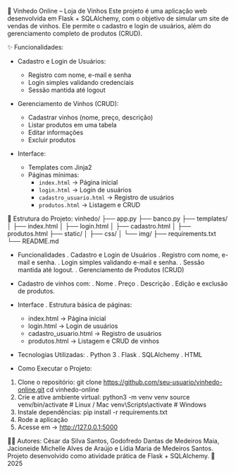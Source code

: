 🍷 Vinhedo Online – Loja de Vinhos
Este projeto é uma aplicação web desenvolvida em Flask + SQLAlchemy, com o objetivo de simular um site de vendas de vinhos.
Ele permite o cadastro e login de usuários, além do gerenciamento completo de produtos (CRUD).

✨ Funcionalidades:
- Cadastro e Login de Usuários:
  - Registro com nome, e-mail e senha
  - Login simples validando credenciais
  - Sessão mantida até logout

- Gerenciamento de Vinhos (CRUD):
  - Cadastrar vinhos (nome, preço, descrição)
  - Listar produtos em uma tabela
  - Editar informações
  - Excluir produtos

- Interface:
  - Templates com Jinja2
  - Páginas mínimas:
    - `index.html` → Página inicial
    - `login.html` → Login de usuários
    - `cadastro_usuario.html` → Registro de usuários
    - `produtos.html` → Listagem e CRUD

📂 Estrutura do Projeto:
vinhedo/
├── app.py 
├── banco.py
├── templates/
│ ├── index.html
│ ├── login.html
│ ├── cadastro.html
│ ├── produtos.html
├── static/
│ ├── css/
│ └── img/
├── requirements.txt
└── README.md

- Funcionalidades
. Cadastro e Login de Usuários
. Registro com nome, e-mail e senha.
. Login simples validando e-mail e senha.
. Sessão mantida até logout.
. Gerenciamento de Produtos (CRUD)

- Cadastro de vinhos com:
. Nome
. Preço
. Descrição
. Edição e exclusão de produtos.

- Interface
. Estrutura básica de páginas:
    - index.html → Página inicial
    - login.html → Login de usuários
    - cadastro_usuario.html → Registro de usuários
    - produtos.html → Listagem e CRUD de vinhos

- Tecnologias Utilizadas:
. Python 3
. Flask
. SQLAlchemy
. HTML

- Como Executar o Projeto:
1. Clone o repositório: git clone https://github.com/seu-usuario/vinhedo-online.git
cd vinhedo-online
2. Crie e ative ambiente virtual:
python3 -m venv venv
source venv/bin/activate   # Linux / Mac
venv\Scripts\activate      # Windows
3. Instale dependências:
pip install -r requirements.txt
4. Rode a aplicação
5. Acesse em -> http://127.0.0.1:5000

👨‍💻 Autores:
César da Silva Santos, Godofredo Dantas de Medeiros Maia, Jacioneide Michelle Alves de Araújo e Lídia Maria de Medeiros Santos.
Projeto desenvolvido como atividade prática de Flask + SQLAlchemy.
📅 2025
